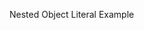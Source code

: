 <!DOCTYPE HTML>
<html lang="en">
<head>
	<meta charset=utf-8>
	<title>JavaScript objects and nested objects</title>
	<script type="text/javascript" src="app.js"></script>

</head>
<body>
<p>Nested Object Literal Example</p>
</body>

</html>
